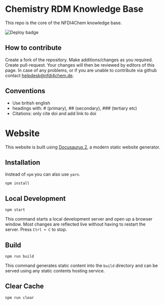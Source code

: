 # Chemistry RDM Knowledge Base

This repo is the core of the NFDI4Chem knowledge base.

![Deploy badge](https://github.com/github/docs/actions/workflows/main.yml/badge.svg?fork=origin)

## How to contribute

Create a fork of the repository. Make additions/changes as you required. Create pull-request. Your changes will then be reviewed by editors of this page. In case of any problems, or if you are unable to contribute via github contact helpdesk@nfdi4chem.de.

## Conventions

- Use british english
- headings with: # (primary), ## (secondary), ### (tertiary etc)
- Citations: only cite doi and add link to doi

# Website

This website is built using [Docusaurus 2](https://docusaurus.io/), a modern static website generator.

## Installation
Instead of ```npm``` you can also use ```yarn```.

```console
npm install
```

## Local Development

```console
npm start
```

This command starts a local development server and open up a browser window. Most changes are reflected live without having to restart the server. Press ```Ctrl + C``` to stop.

## Build

```console
npm run build
```

This command generates static content into the `build` directory and can be served using any static contents hosting service.

## Clear Cache
```console
npm run clear
```

